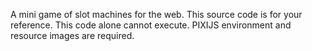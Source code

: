 A mini game of slot machines for the web.
This source code is for your reference.
This code alone cannot execute.
PIXIJS environment and resource images are required.
